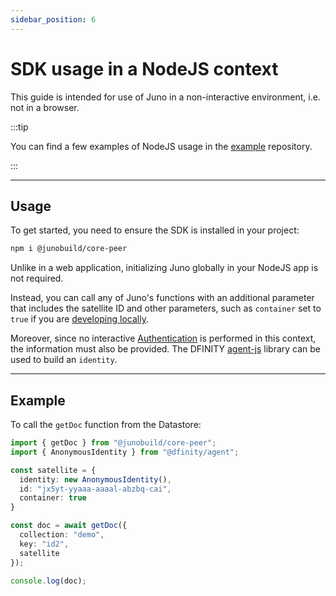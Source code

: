 ```yaml
---
sidebar_position: 6
---
```


# SDK usage in a NodeJS context

This guide is intended for use of Juno in a non-interactive environment, i.e. not in a browser.

:::tip

You can find a few examples of NodeJS usage in the [example](https://github.com/junobuild/examples/tree/main/node) repository.

:::

---

## Usage

To get started, you need to ensure the SDK is installed in your project:

```bash
npm i @junobuild/core-peer
```

Unlike in a web application, initializing Juno globally in your NodeJS app is not required.

Instead, you can call any of Juno's functions with an additional parameter that includes the satellite ID and other parameters, such as `container` set to `true` if you are [developing locally](../guides/local-development.md).

Moreover, since no interactive [Authentication](../build/authentication.md) is performed in this context, the information must also be provided. The DFINITY [agent-js](https://github.com/dfinity/agent-js/) library can be used to build an `identity`.

---

## Example

To call the `getDoc` function from the Datastore:

```typescript
import { getDoc } from "@junobuild/core-peer";
import { AnonymousIdentity } from "@dfinity/agent";

const satellite = {
  identity: new AnonymousIdentity(),
  id: "jx5yt-yyaaa-aaaal-abzbq-cai",
  container: true
}

const doc = await getDoc({
  collection: "demo",
  key: "id2",
  satellite
});

console.log(doc);
```
